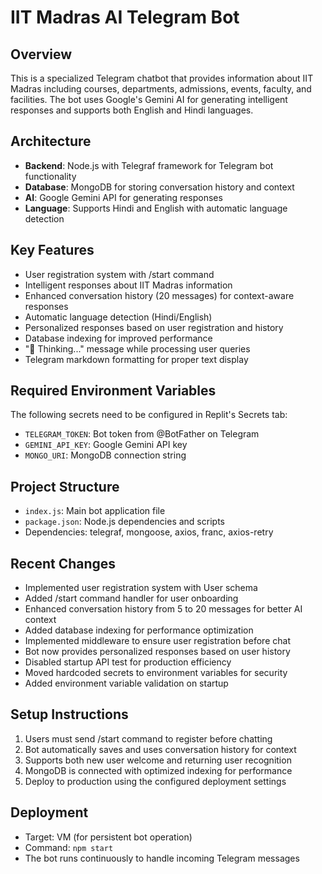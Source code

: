 # IIT Madras AI Telegram Bot

## Overview
This is a specialized Telegram chatbot that provides information about IIT Madras including courses, departments, admissions, events, faculty, and facilities. The bot uses Google's Gemini AI for generating intelligent responses and supports both English and Hindi languages.

## Architecture
- **Backend**: Node.js with Telegraf framework for Telegram bot functionality
- **Database**: MongoDB for storing conversation history and context
- **AI**: Google Gemini API for generating responses
- **Language**: Supports Hindi and English with automatic language detection

## Key Features
- User registration system with /start command
- Intelligent responses about IIT Madras information
- Enhanced conversation history (20 messages) for context-aware responses
- Automatic language detection (Hindi/English)
- Personalized responses based on user registration and history
- Database indexing for improved performance
- "🤔 Thinking..." message while processing user queries
- Telegram markdown formatting for proper text display

## Required Environment Variables
The following secrets need to be configured in Replit's Secrets tab:
- `TELEGRAM_TOKEN`: Bot token from @BotFather on Telegram
- `GEMINI_API_KEY`: Google Gemini API key
- `MONGO_URI`: MongoDB connection string

## Project Structure
- `index.js`: Main bot application file
- `package.json`: Node.js dependencies and scripts
- Dependencies: telegraf, mongoose, axios, franc, axios-retry

## Recent Changes
- Implemented user registration system with User schema
- Added /start command handler for user onboarding
- Enhanced conversation history from 5 to 20 messages for better AI context
- Added database indexing for performance optimization
- Implemented middleware to ensure user registration before chat
- Bot now provides personalized responses based on user history
- Disabled startup API test for production efficiency
- Moved hardcoded secrets to environment variables for security
- Added environment variable validation on startup

## Setup Instructions
1. Users must send /start command to register before chatting
2. Bot automatically saves and uses conversation history for context
3. Supports both new user welcome and returning user recognition
4. MongoDB is connected with optimized indexing for performance
5. Deploy to production using the configured deployment settings

## Deployment
- Target: VM (for persistent bot operation)
- Command: `npm start`
- The bot runs continuously to handle incoming Telegram messages